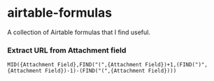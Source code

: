 # airtable-formulas
A collection of Airtable formulas that I find useful.

### Extract URL from Attachment field
`MID({Attachment Field},FIND("(",{Attachment Field})+1,(FIND(")",{Attachment Field})-1)-(FIND("(",{Attachment Field})))`
